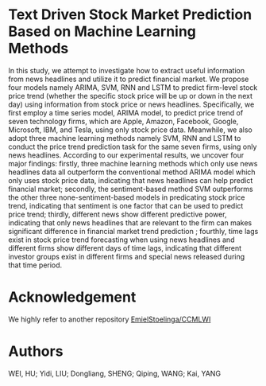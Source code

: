 # Text Driven Stock Market Prediction Based on Machine Learning Methods

In this study, we attempt to investigate how to extract useful information from news headlines and
utilize it to predict financial market. We propose four models namely ARIMA, SVM, RNN and LSTM
to predict firm-level stock price trend (whether the specific stock price will be up or down in the next
day) using information from stock price or news headlines. Specifically, we first employ a time series
model, ARIMA model, to predict price trend of seven technology firms, which are Apple, Amazon,
Facebook, Google, Microsoft, IBM, and Tesla, using only stock price data. Meanwhile, we also adopt
three machine learning methods namely SVM, RNN and LSTM to conduct the price trend prediction
task for the same seven firms, using only news headlines. According to our experimental results, we
uncover four major findings: firstly, three machine learning methods which only use news headlines
data all outperform the conventional method ARIMA model which only uses stock price data,
indicating that news headlines can help predict financial market; secondly, the sentiment-based method
SVM outperforms the other three none-sentiment-based models in predicating stock price trend,
indicating that sentiment is one factor that can be used to predict price trend; thirdly, different news
show different predictive power, indicating that only news headlines that are relevant to the firm can
makes significant difference in financial market trend prediction ; fourthly, time lags exist in stock
price trend forecasting when using news headlines and different firms show different days of time lags,
indicating that different investor groups exist in different firms and special news released during that
time period.

# Acknowledgement

We highly refer to another repository [EmielStoelinga/CCMLWI](https://github.com/EmielStoelinga/CCMLWI)

# Authors

WEI, HU; Yidi, LIU; Dongliang, SHENG; Qiping, WANG; Kai, YANG
